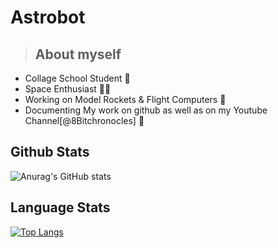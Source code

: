 
# Astrobot 
> ## About myself
- Collage School Student 👦
- Space Enthusiast 👨‍🚀
- Working on Model Rockets & Flight Computers 🚀
- Documenting My work on github as well as on my Youtube Channel[@8Bitchronocles] 📳





## Github Stats

![Anurag's GitHub stats](https://github-readme-stats.vercel.app/api?username=Astrobot-me&show_icons=true&theme=prussian)

## Language Stats

[![Top Langs](https://github-readme-stats.vercel.app/api/top-langs/?username=Astrobot-me&layout=compact&theme=prussian)](https://github.com/anuraghazra/github-readme-stats)



